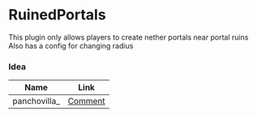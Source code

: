 # RuinedPortals

This plugin only allows players to create nether portals near portal ruins\
Also has a config for changing radius

### Idea
| Name | Link |
| --- | --- |
| panchovilla_ | [Comment](https://www.reddit.com/r/admincraft/comments/y2bkka/comment/is4tvls/?utm_source=share&utm_medium=web2x&context=3) |
